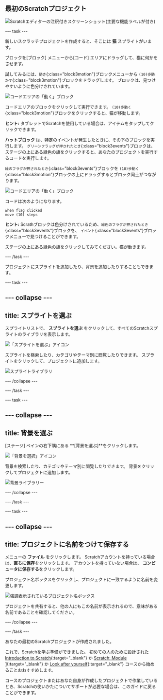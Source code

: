 ## 最初のScratchプロジェクト

![Scratchエディターの注釈付きスクリーンショット(主要な機能ラベルが付き)](images/scratch-features.png)

--- task ---

新しいスクラッチプロジェクトを作成すると、そこには **猫** スプライトがいます。

ブロックを[ブロック] メニューから[コード] エリアにドラッグして、猫に何かをさせます。

試してみるには、`動き`{:class="block3motion"}ブロックメニューから `(10)歩動かす`{:class="block3motion"}ブロックをドラッグします。 ブロックは、見つけやすいように色分けされています。

![コードエリアの「動く」ブロック](images/move-block.png)

コードエリアのブロックをクリックして実行できます。 `(10)歩動く`{:class="block3motion"}ブロックをクリックすると、猫が移動します。

**ヒント:** タブレットでScratchを使用している場合は、アイテムをタップしてクリックできます。

**ハットブロック** は、特定のイベントが発生したときに、その下のブロックを実行します。 `グリーンフラッグが押されたとき`{:class="block3events"}ブロックは、ステージの上にある緑色の旗をクリックすると、あなたのプロジェクトを実行するコードを実行します。

`緑のフラグが押されたとき`{:class="block3events"}ブロックを `(10)歩動く`{:class="block3motion"}ブロックの上にドラッグするとブロック同士がつながります。

![コードエリアの「動く」ブロック](images/green-flag-script.png)

コードは次のようになります。

```blocks3
when flag clicked
move (10) steps
```

**ヒント:** Scrathブロックは色分けされているため、`緑色のフラグが押されたとき`{:class="block3events"}ブロックを、 `イベント`{:class="block3events"}ブロックメニューで見つけることができます。

ステージの上にある緑色の旗をクリックしてみてください。猫が動きます。

--- /task ---

プロジェクトにスプライトを追加したり、背景を追加したりすることもできます。

--- task ---

--- collapse ---
---
title: スプライトを選ぶ
---

スプライトリストで、 **スプライトを選ぶ** をクリックして、すべてのScratchスプライトのライブラリを表示します。

![「スプライトを選ぶ」アイコン](images/sprite-library.png)

スプライトを検索したり、カテゴリやテーマ別に閲覧したりできます。 スプライトをクリックして、プロジェクトに追加します。

![スプライトライブラリ](images/sprite-choose.png)

--- /collapse --- 

--- /task ---

--- task ---

--- collapse ---
---
title: 背景を選ぶ
---

[ステージ] ペインの右下隅にある **[背景を選ぶ]**をクリックします。

![「背景を選択」アイコン](images/stage-choose.png)

背景を検索したり、カテゴリやテーマ別に閲覧したりできます。 背景をクリックしてプロジェクトに追加します。

![背景ライブラリー](images/backdrop.png)

--- /collapse --- 

--- /task ---

--- task ---

--- collapse ---
---
title: プロジェクトに名前をつけて保存する
---

メニューの **ファイル** をクリックします。 Scratchアカウントを持っている場合は、**直ちに保存**をクリックします。 アカウントを持っていない場合は、 **コンピュータに保存する**をクリックします。

プロジェクト名ボックスをクリックし、プロジェクトに一致するように名前を変更します。

![強調表示されているプロジェクト名ボックス](images/change-project-name.png)

プロジェクトを共有すると、他の人にもこの名前が表示されるので、意味がある名前であることを確認してください。

--- /collapse --- 

--- /task ---

あなたの最初のScratchプロジェクトが作成されました。

これで、Scratchを学ぶ準備ができました。 初めての人のために設計された[Introduction to Scratch](https://projects.raspberrypi.org/ja-JP/raspberrypi/scratch-intro){:target="_blank"} か [Scratch: Module 1](https://projects.raspberrypi.org/ja-JP/raspberrypi/scratch-module-1){:target="_blank"} か [Look after yourself](https://projects.raspberrypi.org/ja-JP/raspberrypi/look-after-yourself){:target="_blank"} コースから始めることおおすすめします。

 コースのプロジェクトまたはあなた自身が作成したプロジェクトで作業しているとき、Scratchの使いかたについてサポートが必要な場合は、このガイドに戻ることができます。 


